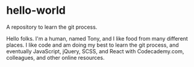 # hello-world
A repository to learn the git process.

Hello folks. I'm a human, named Tony, and I like food from many different places. I like code and am doing my best to learn the git process, and eventually JavaScript, jQuery, SCSS, and React with Codecademy.com, colleagues, and other online resources.

